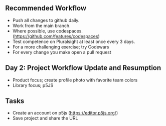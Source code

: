 Recommended Workflow
---
- Push all changes to github daily.
- Work from the main branch.
- Where possible, use codespaces. (https://github.com/features/codespaces)
- Test competence on Pluralsight at least once every 3 days.
- For a more challenging exercise; try Codewars
- For every change you make open a pull request

Day 2: Project Workflow Update and Resumption
---
- Product focus; create profile photo with favorite team colors
- Library focus; p5JS


Tasks
---
- Create an account on p5js (https://editor.p5js.org/)
- Save project and share the URL

